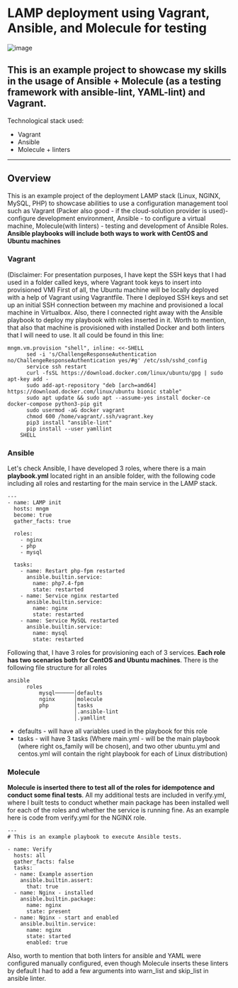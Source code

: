LAMP deployment using Vagrant, Ansible, and Molecule for testing
======

![image](https://www.cloudsigma.com/wp-content/uploads/lamp-stack-blog-post.jpg)

This is an example project to showcase my skills in the usage of Ansible + Molecule (as a testing framework with ansible-lint, YAML-lint) and Vagrant.
---
Technological stack used:

- Vagrant
- Ansible 
- Molecule + linters

---
## Overview

This is an example project of the deployment LAMP stack (Linux, NGINX, MySQL, PHP) to showcase abilities to use a configuration management tool such as Vagrant (Packer also good - if the cloud-solution provider is used)- configure development environment, Ansible - to configure a virtual machine, Molecule(with linters) - testing and development of Ansible Roles. **Ansible playbooks will include both ways to work with CentOS and Ubuntu machines**


### Vagrant
(Disclaimer: For presentation purposes, I have kept the SSH keys that I had used in a folder called keys, where Vagrant took keys to insert into provisioned VM)
First of all, the Ubuntu machine will be locally deployed with a help of Vagrant using Vagrantfile. There I deployed SSH keys and set up an initial SSH connection between my machine and provisioned a local machine in Virtualbox. Also, there I connected right away with the Ansible playbook to deploy my playbook with roles inserted in it. Worth to mention, that also that machine is provisioned with installed Docker and both linters that I will need to use. It all could be found in this line:
```
mngm.vm.provision "shell", inline: <<-SHELL
      sed -i 's/ChallengeResponseAuthentication no/ChallengeResponseAuthentication yes/#g' /etc/ssh/sshd_config
      service ssh restart
      curl -fsSL https://download.docker.com/linux/ubuntu/gpg | sudo apt-key add -
      sudo add-apt-repository "deb [arch=amd64] https://download.docker.com/linux/ubuntu bionic stable"
      sudo apt update && sudo apt --assume-yes install docker-ce docker-compose python3-pip git
      sudo usermod -aG docker vagrant
      chmod 600 /home/vagrant/.ssh/vagrant.key
      pip3 install "ansible-lint"
      pip install --user yamllint
    SHELL
```

### Ansible 
Let's check Ansible, I have developed 3 roles, where there is a main **playbook.yml** located right in an ansible folder, with the following code including all roles and restarting for the main service in the LAMP stack.
```
---
- name: LAMP init
  hosts: mngm
  become: true
  gather_facts: true

  roles:
    - nginx
    - php
    - mysql

  tasks:
    - name: Restart php-fpm restarted
      ansible.builtin.service:
        name: php7.4-fpm
        state: restarted
    - name: Service nginx restarted
      ansible.builtin.service:
        name: nginx
        state: restarted
    - name: Service MySQL restarted
      ansible.builtin.service:
        name: mysql
        state: restarted
```

Following that, I have 3 roles for provisioning each of 3 services. **Each role has two scenarios both for CentOS and Ubuntu machines**. There is the following file structure for all roles
```
ansible
      roles
          mysql──────│defaults
          nginx      │molecule
          php        │tasks
                     │.ansible-lint
                     │.yamllint             
```
- defaults - will have all variables used in the playbook for this role
- tasks - will have 3 tasks (Where main.yml - will be the main playbook (where right os_family will be chosen), and two other ubuntu.yml and centos.yml will contain the right playbook for each of Linux distribution)

### Molecule
**Molecule is inserted there to test all of the roles for idempotence and conduct some final tests**. All my additional tests are included in verify.yml, where I built tests to conduct whether main package has been installed well for each of the roles and whether the service is running fine. As an example here is code from verify.yml for the NGINX role.
```
---
# This is an example playbook to execute Ansible tests.

- name: Verify
  hosts: all
  gather_facts: false
  tasks:
  - name: Example assertion
    ansible.builtin.assert:
      that: true
  - name: Nginx - installed
    ansible.builtin.package:
      name: nginx
      state: present
  - name: Nginx - start and enabled
    ansible.builtin.service:
      name: nginx
      state: started
      enabled: true
```

Also, worth to mention that both linters for ansible and YAML were configured manually configured, even though Molecule inserts these linters by default I had to add a few arguments into warn_list and skip_list in ansible linter.
